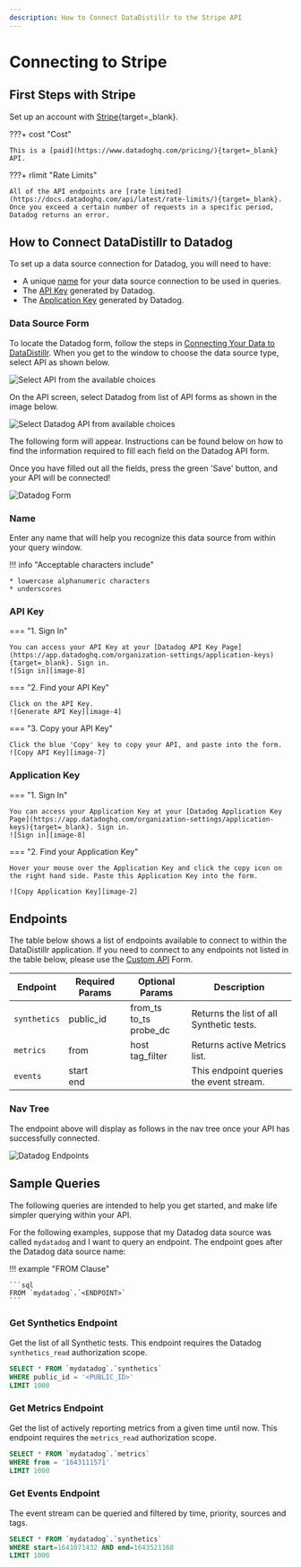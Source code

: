 ```yaml
---
description: How to Connect DataDistillr to the Stripe API
---
```


# Connecting to Stripe

## First Steps with Stripe
Set up an account with [Stripe](https://www.datadoghq.com/){target=_blank}.

???+ cost "Cost"

    This is a [paid](https://www.datadoghq.com/pricing/){target=_blank} API. 


???+ rlimit "Rate Limits"

    All of the API endpoints are [rate limited](https://docs.datadoghq.com/api/latest/rate-limits/){target=_blank}. Once you exceed a certain number of requests in a specific period, Datadog returns an error.

## How to Connect DataDistillr to Datadog
To set up a data source connection for Datadog, you will need to have:

- A unique [name](#name) for your data source connection to be used in queries.
- The [API Key](#api-key) generated by Datadog.
- The [Application Key](#application-key) generated by Datadog.



### Data Source Form

To locate the Datadog form, follow the steps in [Connecting Your Data to DataDistillr](../../). When you get to the window to choose the data source type, select API as shown below.&#x20;

![Select API from the available choices][image-5]

On the API screen, select Datadog from list of API forms as shown in the image below.

![Select Datadog API from available choices][image-6]

The following form will appear. Instructions can be found below on how to find the information required to fill each field on the Datadog API form.

Once you have filled out all the fields, press the green 'Save' button, and your API will be connected!

![Datadog Form][image-1]

### Name

Enter any name that will help you recognize this data source from within your query window. &#x20;

!!! info "Acceptable characters include"

    * lowercase alphanumeric characters
    * underscores

### API Key

=== "1. Sign In"

    You can access your API Key at your [Datadog API Key Page](https://app.datadoghq.com/organization-settings/application-keys){target=_blank}. Sign in.
    ![Sign in][image-8]

=== "2. Find your API Key"

    Click on the API Key.
    ![Generate API Key][image-4]

=== "3. Copy your API Key"

    Click the blue 'Copy' key to copy your API, and paste into the form.
    ![Copy API Key][image-7]

### Application Key

=== "1. Sign In"

    You can access your Application Key at your [Datadog Application Key Page](https://app.datadoghq.com/organization-settings/application-keys){target=_blank}. Sign in.
    ![Sign in][image-8]

=== "2. Find your Application Key"

    Hover your mouse over the Application Key and click the copy icon on the right hand side. Paste this Application Key into the form.
    
    ![Copy Application Key][image-2]


## Endpoints

The table below shows a list of endpoints available to connect to within the DataDistillr application. If you need to connect to any endpoints not listed in the table below, please use the [Custom API](custom-apis.md) Form.

| Endpoint     | Required Params | Optional  Params             | Description                              |
|--------------|-----------------|------------------------------|------------------------------------------|
| `synthetics` | public_id       | from_ts<br>to_ts<br>probe_dc | Returns the list of all Synthetic tests. |
| `metrics`    | from            | host<br>tag_filter           | Returns active Metrics list.             |
| `events`     | start<br>end    |                              | This endpoint queries the event stream.  |


### Nav Tree

The endpoint above will display as follows in the nav tree once your API has successfully connected.

![Datadog Endpoints][image-3]

## Sample Queries

The following queries are intended to help you get started, and make life simpler querying within your API.

For the following examples, suppose that my Datadog data source was called `mydatadog` and I want to query an endpoint. The endpoint goes after the Datadog data source name:

!!! example "FROM Clause"

    ```sql
    FROM `mydatadog`.`<ENDPOINT>`
    ```

### Get Synthetics Endpoint

Get the list of all Synthetic tests. This endpoint requires the Datadog `synthetics_read` authorization scope.

```sql
SELECT * FROM `mydatadog`.`synthetics`
WHERE public_id = '<PUBLIC_ID>'
LIMIT 1000
```

### Get Metrics Endpoint

Get the list of actively reporting metrics from a given time until now. This endpoint requires the `metrics_read` authorization scope.

```sql
SELECT * FROM `mydatadog`.`metrics`
WHERE from = '1643111571'
LIMIT 1000
```

### Get Events Endpoint

The event stream can be queried and filtered by time, priority, sources and tags.

```sql
SELECT * FROM `mydatadog`.`synthetics`
WHERE start=1641071432 AND end=1643521168
LIMIT 1000
```


[image-1]: ../../img/api/datadog/datadog-form.png
[image-2]: ../../img/api/datadog/datadog-application-key.png
[image-3]: ../../img/api/datadog/datadog-endpoints.png
[image-4]: ../../img/api/datadog/datadog-api.png
[image-5]: ../../img/api/add-api.png
[image-6]: ../../img/api/datadog/datadog-datasource.jpeg
[image-7]: ../../img/api/datadog/datadog-api-copy.png
[image-8]: ../../img/api/datadog/datadog-signin.png
